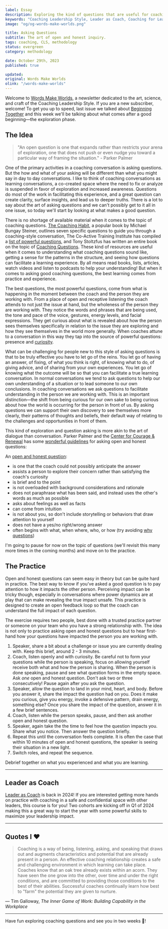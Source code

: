 ```yaml
---
label: Essay
description: Exploring the kind of questions that are useful for coaching conversations.
keywords: "Coaching Leadership Style, Leader as Coach, Coaching for Leaders, Manager as Coach"
image: "og/og-words-make-worlds.png"

title: Asking Questions
subtitle: The art of open and honest inquiry.
tags: coaching, CLS, methodology
status: evergreen
category: methodology

date: October 29th, 2023
published: true

updated:
original: Words Make Worlds
olink: "/words-make-worlds"
---
```


Welcome to [Words Make Worlds](https://methodandmatter.com/words-make-worlds/), a newsletter dedicated to the art, science, and craft of the Coaching Leadership Style. If you are a new subscriber, welcome! To get you up to speed, last issue we talked about [Beginning Together](https://methodandmatter.com/words-make-worlds/007/) and this week we'll be talking about what comes after a good beginning&mdash;the exploration phase.

## The Idea
> "An open question is one that expands rather than restricts your arena of exploration, one that does not push or even nudge you toward a particular way of framing the situation." - Parker Palmer

One of the primary activities in a coaching conversation is asking questions. But the how and what of your asking will be different than what you might say in day to day conversations. I like to think of coaching conversations as learning conversations, a co-created space where the need to fix or analyze is suspended in favor of exploration and increased awareness. Questions do most of the work in facilitating this experience, and a great question can create clarity, surface insights, and lead us to deeper truths. There is a lot to say about the art of asking questions and we can't possibly get to it all in one issue, so today we'll start by looking at what makes a good question.

There is no shortage of available material when it comes to the topic of coaching questions. [The Coaching Habit](https://bookshop.org/p/books/the-coaching-habit-say-less-ask-more-change-the-way-you-lead-forever-michael-bungay-stanier/17315881?ean=9780978440749), a popular book by Michael Bungay Steiner, outlines seven specific questions to guide you through a coaching-style conversation, The Co-Active Training Institute has compiled a [list of powerful questions](https://cocoachingcircles.com/wp-content/uploads/2019/01/31-Powerful-Questions.pdf), and Tony Stoltzfus has written an entire book on the topic of [Coaching Questions](https://www.amazon.com/Coaching-Questions-Coachs-Powerful-Asking-ebook/dp/B00GR7AX1G/ref=tmm_kin_swatch_0?_encoding=UTF8&qid=1698519710&sr=8-1). These kind of resources are useful when it comes to understanding what coaching questions sound like, getting a sense for the patterns in the structure, and seeing how questions can facilitate a learning experience. By all means read books, lists, articles, watch videos and listen to podcasts to help your understanding! But when it comes to asking good coaching questions, the best learning comes from practice and experience.

The best questions, the most powerful questions, come from what is happening in the moment between the coach and the person they are working with. From a place of open and receptive listening the coach attends to not just the issue at hand, but the wholeness of the person they are working with. They notice the words and phrases that are being used, the tone and pace of the voice, gestures, energy levels, and facial expressions. They get curious about what is revealed about how the person sees themselves specifically in relation to the issue they are exploring and how they see themselves in the world more generally. When coaches attune to a conversation in this way they tap into the source of powerful questions: presence and [curiosity](https://methodandmatter.com/words-make-worlds/006/).

What can be challenging for people new to this style of asking questions is that to be truly effective you have to let go of the reins. You let go of having an answer, of fixing, of what you think is right, of knowing what to do, of giving advice, and of sharing from your own experiences. You let go of knowing what the outcome will be so that you can facilitate a true learning conversation. In normal conversations we tend to ask questions to help our own understanding of a situation or to lead someone to our own conclusions. In coaching conversations we ask questions to facilitate understanding in the person we are working with. This is an important distinction&mdash;the shift from being curious for our own sake to being curious about how the world is occurring for the person in front of us. By asking questions we can support their own discovery to see themselves more clearly, their patterns of thoughts and beliefs, their default way of relating to the challenges and opportunities in front of them.

This kind of exploration and question asking is more akin to the art of dialogue than conversation. Parker Palmer and the [Center for Courage & Renewal](https://couragerenewal.org) has some [wonderful guidelines](https://couragerenewal.org/library/honest-and-open-questions-as-a-spiritual-practice/) for asking open and honest questions:

An [open and honest question](https://couragerenewal.org/foundations-participant-portfolio-3/wp-content/uploads/sites/11/2022/08/22-08-18-Open-Honest-Questions-.pdf):

- is one that the coach could not possibly anticipate the answer
- assists a person to explore their concern rather than satisfying the coach's curiosity
- is brief and to the point
- is not overloaded with background considerations and rationale
- does not paraphrase what has been said, and instead uses the other's words as much as possible
- asks about feelings as well as facts
- can come from intuition
- is not about you, so don't include storytelling or behaviors that draw attention to yourself
- does not have a yes/no right/wrong answer
- often begins with what, when where, who, or how (try avoiding [why questions](https://medium.com/method-matter/the-paradox-of-why-77ee8a3b9cc3))

I'm going to pause for now on the topic of questions (we'll revisit this many more times in the coming months) and move on to the practice.


## The Practice
Open and honest questions can seem easy in theory but can be quite hard in practice. The best way to know if you've asked a good question is to pay attention to how it impacts the other person. Perceiving impact can be tricky though, especially in conversations where power dynamics are at play that can make revealing the true impact unsafe. This practice is designed to create an open feedback loop so that the coach can understand the full impact of each question.

The exercise requires two people, best done with a trusted practice partner or someone on your team who you have a strong relationship with. The idea is not only to practice asking open and honest questions but to hear first-hand how your questions have impacted the person you are working with.

1. Speaker, share a bit about a challenge or issue you are currently dealing with. Keep this brief, around 2 - 3 minutes.
2. Coach, listen openly and with curiosity. Be careful not to form your questions while the person is speaking, focus on allowing yourself receive both what and how the person is sharing. When the person is done speaking, pause and see what question forms in the empty space. Ask _one_ open and honest question. Don't ask two or three consecutively! Pause again after you ask the question.
3. Speaker, allow the question to land in your mind, heart, and body. Before you answer it, share the impact the question had on you. Does it make you curious, give you energy, invoke a defensive pattern, drain energy, something else? Once you share the impact of the question, answer it in a few brief sentences.
4. Coach, listen while the person speaks, pause, and then ask another open and honest question.
5. Speaker, again take the the time to feel how the question impacts you. Share what you notice. Then answer the question briefly.
6. Repeat this until the conversation feels complete. It is often the case that within 10 minutes of open and honest questions, the speaker is seeing their situation in a new light.
7. Switch roles, and repeat the sequence.

Debrief together on what you experienced and what you are learning.

---

## Leader as Coach
[Leader as Coach](https://methodandmatter.com/leader-as-coach/) is back in 2024! If you are interested getting more hands on practice with coaching in a safe and confidential space with other leaders, this course is for you! Two cohorts are kicking off in Q1 of 2024 making this a great way to start the year with some powerful skills to maximize your leadership impact.

---

## Quotes I ❤️
>  Coaching is a way of being, listening, asking, and speaking that draws out and augments characteristics and potential that are already present in a person. An effective coaching relationship creates a safe and challenging environment in which learning can take place. Coaches know that an oak tree already exists within an acorn. They have seen the one grow into the other, over time and under the right conditions, and are committed to providing those conditions to the best of their abilities. Successful coaches continually learn how best to "farm" the potential they are given to nurture.

&mdash; Tim Galloway, _The Inner Game of Work: Building Capability in the Workplace_

---

Have fun exploring coaching questions and see you in two weeks 🙌!
